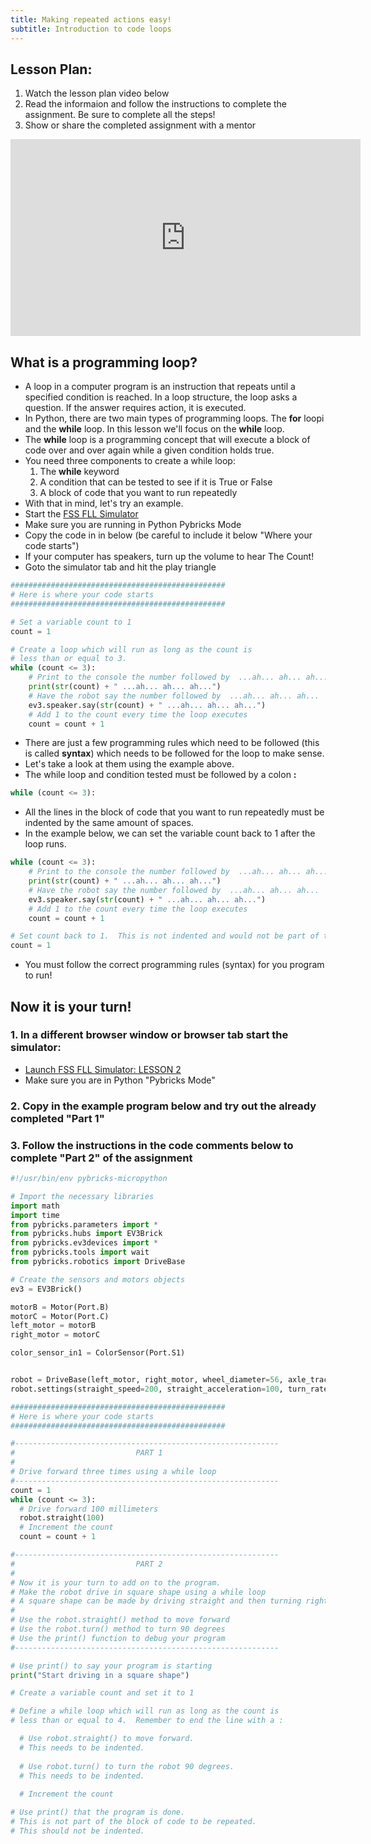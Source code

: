 ```yaml
---
title: Making repeated actions easy!
subtitle: Introduction to code loops
---
```


## Lesson Plan:
1. Watch the lesson plan video below
2. Read the informaion and follow the instructions to complete the assignment.  Be sure to complete all the steps!
3. Show or share the completed assignment with a mentor

<p align="center">
<iframe width="560" height="315" src="https://www.youtube.com/embed/EdrdanNYi7Q" title="YouTube video player" frameborder="0" allow="accelerometer; autoplay; clipboard-write; encrypted-media; gyroscope; picture-in-picture" allowfullscreen></iframe>
</p>

## What is a programming loop?
 * A loop in a computer program is an instruction that repeats until a specified condition is reached. In a loop structure, the loop asks a question. If the answer requires action, it is executed.
 * In Python, there are two main types of programming loops.  The **for** loopi and the **while** loop.  In this lesson we'll focus on the **while** loop.
 * The **while** loop is a programming concept that will execute a block of code over and over again while a given condition holds true.
 * You need three components to create a while loop:
   1. The **while** keyword
   2. A condition that can be tested to see if it is True or False
   3. A block of code that you want to run repeatedly
 * With that in mind, let's try an example.  
 * Start the [FSS FLL Simulator](https://fssfll.github.io/gears/public/index.html?worldJSON=https%3A%2F%2Ffssfll.github.io%2Ffssfll%2Flessons%2Flesson1%2Flesson1.json)
 * Make sure you are running in Python Pybricks Mode
 * Copy the code in in below (be careful to include it below "Where your code starts")
 * If your computer has speakers, turn up the volume to hear The Count!
 * Goto the simulator tab and hit the play triangle

```python
################################################
# Here is where your code starts
################################################

# Set a variable count to 1
count = 1

# Create a loop which will run as long as the count is
# less than or equal to 3.
while (count <= 3):
    # Print to the console the number followed by  ...ah... ah... ah...
    print(str(count) + " ...ah... ah... ah...")
    # Have the robot say the number followed by  ...ah... ah... ah...
    ev3.speaker.say(str(count) + " ...ah... ah... ah...")
    # Add 1 to the count every time the loop executes
    count = count + 1
```

* There are just a few programming rules which need to be followed (this is called **syntax**) which needs to be followed for the loop to make sense.
* Let's take a look at them using the example above.
* The while loop and condition tested must be followed by a colon **:**

```python
while (count <= 3):
```

* All the lines in the block of code that you want to run repeatedly must be indented by the same amount of spaces.
* In the example below, we can set the variable count back to 1 after the loop runs.

```python
while (count <= 3):
    # Print to the console the number followed by  ...ah... ah... ah...
    print(str(count) + " ...ah... ah... ah...")
    # Have the robot say the number followed by  ...ah... ah... ah...
    ev3.speaker.say(str(count) + " ...ah... ah... ah...")
    # Add 1 to the count every time the loop executes
    count = count + 1

# Set count back to 1.  This is not indented and would not be part of the while loop above.
count = 1
```

* You must follow the correct programming rules (syntax) for you program to run! 

## Now it is your turn!

### 1. In a different browser window or browser tab start the simulator: 

  * [Launch FSS FLL Simulator: LESSON 2](https://fssfll.github.io/gears/public/index.html?worldJSON=https%3A%2F%2Ffssfll.github.io%2Ffssfll%2Flessons%2Flesson1%2Flesson1.json)
  * Make sure you are in Python "Pybricks Mode"

### 2. Copy in the example program below and try out the already completed "Part 1"

### 3. Follow the instructions in the code comments below to complete "Part 2" of the assignment

```python
#!/usr/bin/env pybricks-micropython

# Import the necessary libraries
import math
import time
from pybricks.parameters import *
from pybricks.hubs import EV3Brick
from pybricks.ev3devices import *
from pybricks.tools import wait
from pybricks.robotics import DriveBase

# Create the sensors and motors objects
ev3 = EV3Brick()

motorB = Motor(Port.B)
motorC = Motor(Port.C)
left_motor = motorB
right_motor = motorC

color_sensor_in1 = ColorSensor(Port.S1)


robot = DriveBase(left_motor, right_motor, wheel_diameter=56, axle_track=89)
robot.settings(straight_speed=200, straight_acceleration=100, turn_rate=100, turn_acceleration=100)

################################################
# Here is where your code starts
################################################

#-----------------------------------------------------------
#                           PART 1
#
# Drive forward three times using a while loop
#-----------------------------------------------------------
count = 1
while (count <= 3):
  # Drive forward 100 millimeters
  robot.straight(100)
  # Increment the count
  count = count + 1

#-----------------------------------------------------------
#                           PART 2
#
# Now it is your turn to add on to the program.
# Make the robot drive in square shape using a while loop
# A square shape can be made by driving straight and then turning right 4 times
#
# Use the robot.straight() method to move forward
# Use the robot.turn() method to turn 90 degrees
# Use the print() function to debug your program
#-----------------------------------------------------------

# Use print() to say your program is starting
print("Start driving in a square shape")

# Create a variable count and set it to 1

# Define a while loop which will run as long as the count is
# less than or equal to 4.  Remember to end the line with a :

  # Use robot.straight() to move forward.  
  # This needs to be indented.
  
  # Use robot.turn() to turn the robot 90 degrees. 
  # This needs to be indented.
  
  # Increment the count

# Use print() that the program is done.
# This is not part of the block of code to be repeated.
# This should not be indented.


```


